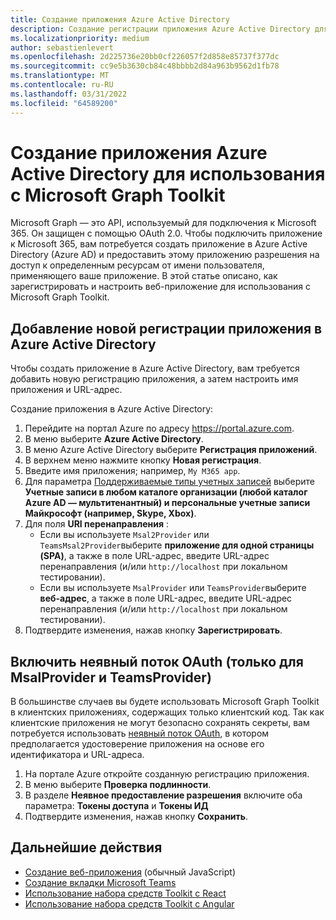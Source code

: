 ```yaml
---
title: Создание приложения Azure Active Directory
description: Создание регистрации приложения Azure Active Directory для связи с Microsoft 365
ms.localizationpriority: medium
author: sebastienlevert
ms.openlocfilehash: 2d225736e20bb0cf226057f2d858e85737f377dc
ms.sourcegitcommit: cc9e5b3630cb84c48bbbb2d84a963b9562d1fb78
ms.translationtype: MT
ms.contentlocale: ru-RU
ms.lasthandoff: 03/31/2022
ms.locfileid: "64589200"
---
```

# <a name="create-an-azure-active-directory-app-to-use-with-the-microsoft-graph-toolkit"></a>Создание приложения Azure Active Directory для использования с Microsoft Graph Toolkit

Microsoft Graph — это API, используемый для подключения к Microsoft 365. Он защищен с помощью OAuth 2.0. Чтобы подключить приложение к Microsoft 365, вам потребуется создать приложение в Azure Active Directory (Azure AD) и предоставить этому приложению разрешения на доступ к определенным ресурсам от имени пользователя, применяющего ваше приложение. В этой статье описано, как зарегистрировать и настроить веб-приложение для использования с Microsoft Graph Toolkit.

## <a name="add-new-application-registration-in-azure-active-directory"></a>Добавление новой регистрации приложения в Azure Active Directory

Чтобы создать приложение в Azure Active Directory, вам требуется добавить новую регистрацию приложения, а затем настроить имя приложения и URL-адрес.

Создание приложения в Azure Active Directory:

1. Перейдите на портал Azure по адресу https://portal.azure.com.
1. В меню выберите **Azure Active Directory**.
1. В меню Azure Active Directory выберите **Регистрация приложений**.
1. В верхнем меню нажмите кнопку **Новая регистрация**.
1. Введите имя приложения; например, `My M365 app`.
1. Для параметра [Поддерживаемые типы учетных записей](/azure/active-directory/develop/single-and-multi-tenant-apps#who-can-sign-in-to-your-app) выберите **Учетные записи в любом каталоге организации (любой каталог Azure AD — мультитенантный) и персональные учетные записи Майкрософт (например, Skype, Xbox)**.
1. Для поля **URI перенаправления** :
    - Если вы используете `Msal2Provider` или `TeamsMsal2Provider`выберите **приложение для одной страницы (SPA)**, а также в поле URL-адрес, введите URL-адрес перенаправления (и/или `http://localhost` при локальном тестировании). 
    - Если вы используете `MsalProvider` или `TeamsProvider`выберите **веб-адрес**, а также в поле URL-адрес, введите URL-адрес перенаправления (и/или `http://localhost` при локальном тестировании). 
1. Подтвердите изменения, нажав кнопку **Зарегистрировать**.

## <a name="enable-oauth-implicit-flow-only-for-msalprovider-and-teamsprovider"></a>Включить неявный поток OAuth (только для MsalProvider и TeamsProvider)

В большинстве случаев вы будете использовать Microsoft Graph Toolkit в клиентских приложениях, содержащих только клиентский код. Так как клиентские приложения не могут безопасно сохранять секреты, вам потребуется использовать [неявный поток OAuth](/azure/active-directory/develop/v2-oauth2-implicit-grant-flow?WT.mc_id=m365-10340-wmastyka), в котором предполагается удостоверение приложения на основе его идентификатора и URL-адреса.

1. На портале Azure откройте созданную регистрацию приложения.
1. В меню выберите **Проверка подлинности**.
1. В разделе **Неявное предоставление разрешения** включите оба параметра: **Токены доступа** и **Токены ИД**
1. Подтвердите изменения, нажав кнопку **Сохранить**.

## <a name="next-steps"></a>Дальнейшие действия

- [Создание веб-приложения](./build-a-web-app.md) (обычный JavaScript)
- [Создание вкладки Microsoft Teams](./build-a-microsoft-teams-tab.md)
- [Использование набора средств Toolkit с React](./use-toolkit-with-react.md)
- [Использование набора средств Toolkit с Angular](./use-toolkit-with-angular.md)
